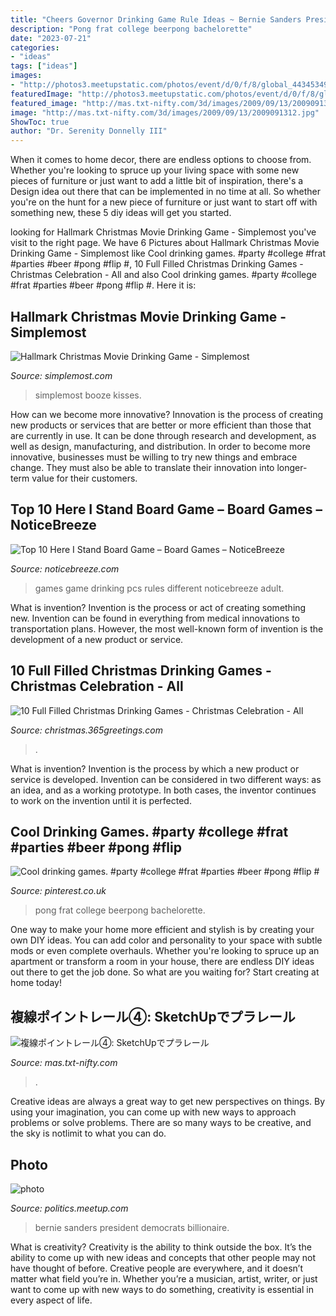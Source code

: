 ```yaml
---
title: "Cheers Governor Drinking Game Rule Ideas ~ Bernie Sanders President Democrats Billionaire"
description: "Pong frat college beerpong bachelorette"
date: "2023-07-21"
categories:
- "ideas"
tags: ["ideas"]
images:
- "http://photos3.meetupstatic.com/photos/event/d/0/f/8/global_443453496.jpeg"
featuredImage: "http://photos3.meetupstatic.com/photos/event/d/0/f/8/global_443453496.jpeg"
featured_image: "http://mas.txt-nifty.com/3d/images/2009/09/13/2009091312.jpg"
image: "http://mas.txt-nifty.com/3d/images/2009/09/13/2009091312.jpg"
ShowToc: true
author: "Dr. Serenity Donnelly III"
---
```



When it comes to home decor, there are endless options to choose from. Whether you're looking to spruce up your living space with some new pieces of furniture or just want to add a little bit of inspiration, there's a Design idea out there that can be implemented in no time at all. So whether you're on the hunt for a new piece of furniture or just want to start off with something new, these 5 diy ideas will get you started.

	

		
looking for Hallmark Christmas Movie Drinking Game - Simplemost you've visit to the right page. We have 6 Pictures about Hallmark Christmas Movie Drinking Game - Simplemost like Cool drinking games. #party #college #frat #parties #beer #pong #flip #, 10 Full Filled Christmas Drinking Games - Christmas Celebration - All and also Cool drinking games. #party #college #frat #parties #beer #pong #flip #. Here it is:
		
    
## Hallmark Christmas Movie Drinking Game - Simplemost

<img loading=lazy src="https://www.simplemost.com/wp-content/uploads/2017/11/158008016_christmas-750x500.jpg" onerror="this.onerror=null;this.src='https://tse3.mm.bing.net/th?id=OIP.4Y6YhaGy__fcbskPAI-Q5gHaE8&amp;pid=15.1';" alt="Hallmark Christmas Movie Drinking Game - Simplemost">

_Source: simplemost.com_

>simplemost booze kisses. 

	

How can we become more innovative?
Innovation is the process of creating new products or services that are better or more efficient than those that are currently in use. It can be done through research and development, as well as design, manufacturing, and distribution. In order to become more innovative, businesses must be willing to try new things and embrace change. They must also be able to translate their innovation into longer-term value for their customers.

    
## Top 10 Here I Stand Board Game – Board Games – NoticeBreeze

<img loading=lazy src="http://noticebreeze.com/wp-content/uploads/images/41fbBbvXlPL.jpg" onerror="this.onerror=null;this.src='https://tse4.mm.bing.net/th?id=OIP.klQvr5tpaHM9aJdFYfLiVgHaHa&amp;pid=15.1';" alt="Top 10 Here I Stand Board Game – Board Games – NoticeBreeze">

_Source: noticebreeze.com_

>games game drinking pcs rules different noticebreeze adult. 

	

What is invention?
Invention is the process or act of creating something new. Invention can be found in everything from medical innovations to transportation plans. However, the most well-known form of invention is the development of a new product or service.

    
## 10 Full Filled Christmas Drinking Games - Christmas Celebration - All

<img loading=lazy src="http://christmas.365greetings.com/wp-content/uploads/2018/05/Christmas-Drinking-Games-6.jpg" onerror="this.onerror=null;this.src='https://tse4.mm.bing.net/th?id=OIP.1VHzl7zydyeu96U1B-yIlAHaE7&amp;pid=15.1';" alt="10 Full Filled Christmas Drinking Games - Christmas Celebration - All">

_Source: christmas.365greetings.com_

>. 

	

What is invention?
Invention is the process by which a new product or service is developed. Invention can be considered in two different ways: as an idea, and as a working prototype. In both cases, the inventor continues to work on the invention until it is perfected.

    
## Cool Drinking Games. #party #college #frat #parties #beer #pong #flip #

<img loading=lazy src="https://i.pinimg.com/736x/ae/2a/20/ae2a20067d75c9f2e2b6e60d64432bea--beer-pong-beer-signs.jpg" onerror="this.onerror=null;this.src='https://tse4.mm.bing.net/th?id=OIP.31ThtcMAIpOl-nvS3d9fwQAAAA&amp;pid=15.1';" alt="Cool drinking games. #party #college #frat #parties #beer #pong #flip #">

_Source: pinterest.co.uk_

>pong frat college beerpong bachelorette. 

	

One way to make your home more efficient and stylish is by creating your own DIY ideas. You can add color and personality to your space with subtle mods or even complete overhauls. Whether you're looking to spruce up an apartment or transform a room in your house, there are endless DIY ideas out there to get the job done. So what are you waiting for? Start creating at home today!

    
## 複線ポイントレール④: SketchUpでプラレール

<img loading=lazy src="http://mas.txt-nifty.com/3d/images/2009/09/13/2009091312.jpg" onerror="this.onerror=null;this.src='https://tse1.mm.bing.net/th?id=OIP.OOY4krI0pJLaaNQuAUbU8gHaEK&amp;pid=15.1';" alt="複線ポイントレール④: SketchUpでプラレール">

_Source: mas.txt-nifty.com_

>. 

	

Creative ideas are always a great way to get new perspectives on things. By using your imagination, you can come up with new ways to approach problems or solve problems. There are so many ways to be creative, and the sky is notlimit to what you can do.

    
## Photo

<img loading=lazy src="http://photos3.meetupstatic.com/photos/event/d/0/f/8/global_443453496.jpeg" onerror="this.onerror=null;this.src='https://tse2.mm.bing.net/th?id=OIP.W6FLX0aPqf1FgmCP1NXXfQHaEC&amp;pid=15.1';" alt="photo">

_Source: politics.meetup.com_

>bernie sanders president democrats billionaire. 

	

What is creativity?
Creativity is the ability to think outside the box. It’s the ability to come up with new ideas and concepts that other people may not have thought of before. Creative people are everywhere, and it doesn’t matter what field you’re in. Whether you’re a musician, artist, writer, or just want to come up with new ways to do something, creativity is essential in every aspect of life.

